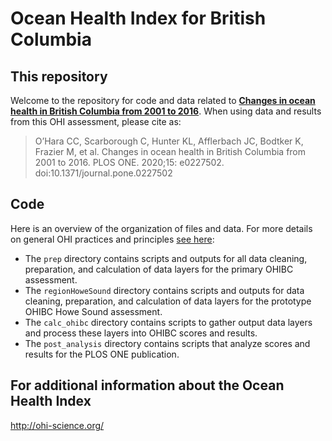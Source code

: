 # Ocean Health Index for British Columbia

## This repository

Welcome to the repository for code and data related to [__Changes in ocean health in British Columbia from 2001 to 2016__](https://journals.plos.org/plosone/article?id=10.1371/journal.pone.0227502).  When using data and results from this OHI assessment, please cite as:

> O’Hara CC, Scarborough C, Hunter KL, Afflerbach JC, Bodtker K, Frazier M, et al. Changes in ocean health in British Columbia from 2001 to 2016. PLOS ONE. 2020;15: e0227502. doi:10.1371/journal.pone.0227502

## Code

Here is an overview of the organization of files and data.  For more details on general OHI practices and principles [see here](https://ohi-science.org/manual/#file-system-organization):

* The `prep` directory contains scripts and outputs for all data cleaning, preparation, and calculation of data layers for the primary OHIBC assessment.
* The `regionHoweSound` directory contains scripts and outputs for data cleaning, preparation, and calculation of data layers for the prototype OHIBC Howe Sound assessment.
* The `calc_ohibc` directory contains scripts to gather output data layers and process these layers into OHIBC scores and results.
* The `post_analysis` directory contains scripts that analyze scores and results for the PLOS ONE publication.

## For additional information about the Ocean Health Index

http://ohi-science.org/
